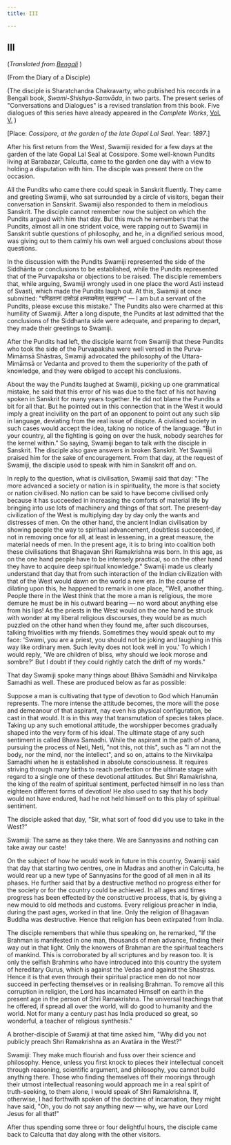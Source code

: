 ```yaml
---
title: III

---
```





  

## III

(*Translated from [Bengali](swami_shishya_03.pdf)* )

(From the Diary of a Disciple)

(The disciple is Sharatchandra Chakravarty, who published his records in
a Bengali book, *Swami-Shishya-Samvāda*, in two parts. The present
series of "Conversations and Dialogues" is a revised translation from
this book. Five dialogues of this series have already appeared in the
*Complete Works*, [Vol.
V.](../../volume_5/conversations_and_dialogues/xi_xv_from_the_diary_of_a_disciple.htm)
)

\[Place: *Cossipore, at the garden of the late Gopal Lal Seal*. Year:
*1897*.\]

After his first return from the West, Swamiji resided for a few days at
the garden of the late Gopal Lal Seal at Cossipore. Some well-known
Pundits living at Barabazar, Calcutta, came to the garden one day with a
view to holding a disputation with him. The disciple was present there
on the occasion.

All the Pundits who came there could speak in Sanskrit fluently. They
came and greeting Swamiji, who sat surrounded by a circle of visitors,
began their conversation in Sanskrit. Swamiji also responded to them in
melodious Sanskrit. The disciple cannot remember now the subject on
which the Pundits argued with him that day. But this much he remembers
that the Pundits, almost all in one strident voice, were rapping out to
Swamiji in Sanskrit subtle questions of philosophy, and he, in a
dignified serious mood, was giving out to them calmly his own well
argued conclusions about those questions.

In the discussion with the Pundits Swamiji represented the side of the
Siddhānta or conclusions to be established, while the Pundits
represented that of the Purvapaksha or objections to be raised. The
disciple remembers that, while arguing, Swamiji wrongly used in one
place the word Asti instead of Svasti, which made the Pundits laugh out.
At this, Swamiji at once submitted: "पण्डितानां दासोऽहं क्षन्तव्यमेतत्
स्खलनम्" — I am but a servant of the Pundits, please excuse this
mistake." The Pundits also were charmed at this humility of Swamiji.
After a long dispute, the Pundits at last admitted that the conclusions
of the Siddhanta side were adequate, and preparing to depart, they made
their greetings to Swamiji.

After the Pundits had left, the disciple learnt from Swamiji that these
Pundits who took the side of the Purvapaksha were well versed in the
Purva-Mimāmsā Shāstras, Swamiji advocated the philosophy of the
Uttara-Mimāmsā or Vedanta and proved to them the superiority of the path
of knowledge, and they were obliged to accept his conclusions.

About the way the Pundits laughed at Swamiji, picking up one grammatical
mistake, he said that this error of his was due to the fact of his not
having spoken in Sanskrit for many years together. He did not blame the
Pundits a bit for all that. But he pointed out in this connection that
in the West it would imply a great incivility on the part of an opponent
to point out any such slip in language, deviating from the real issue of
dispute. A civilised society in such cases would accept the idea, taking
no notice of the language. "But in your country, all the fighting is
going on over the husk, nobody searches for the kernel within." So
saying, Swamiji began to talk with the disciple in Sanskrit. The
disciple also gave answers in broken Sanskrit. Yet Swamiji praised him
for the sake of encouragement. From that day, at the request of Swamiji,
the disciple used to speak with him in Sanskrit off and on.

In reply to the question, what is civilisation, Swamiji said that day:
"The more advanced a society or nation is in spirituality, the more is
that society or nation civilised. No nation can be said to have become
civilised only because it has succeeded in increasing the comforts of
material life by bringing into use lots of machinery and things of that
sort. The present-day civilization of the West is multiplying day by day
only the wants and distresses of men. On the other hand, the ancient
Indian civilisation by showing people the way to spiritual advancement,
doubtless succeeded, if not in removing once for all, at least in
lessening, in a great measure, the material needs of men. In the present
age, it is to bring into coalition both these civilisations that
Bhagavan Shri Ramakrishna was born. In this age, as on the one hand
people have to be intensely practical, so on the other hand they have to
acquire deep spiritual knowledge." Swamiji made us clearly understand
that day that from such interaction of the Indian civilization with that
of the West would dawn on the world a new era. In the course of dilating
upon this, he happened to remark in one place, "Well, another thing.
People there in the West think that the more a man is religious, the
more demure he must be in his outward bearing — no word about anything
else from his lips! As the priests in the West would on the one hand be
struck with wonder at my liberal religious discourses, they would be as
much puzzled on the other hand when they found me, after such
discourses, talking frivolities with my friends. Sometimes they would
speak out to my face: 'Swami, you are a priest, you should not be joking
and laughing in this way like ordinary men. Such levity does not look
well in you.' To which I would reply, 'We are children of bliss, why
should we look morose and sombre?' But I doubt if they could rightly
catch the drift of my words."

That day Swamiji spoke many things about Bhāva Samādhi and Nirvikalpa
Samadhi as well. These are produced below as far as possible:

Suppose a man is cultivating that type of devotion to God which Hanumān
represents. The more intense the attitude becomes, the more will the
pose and demeanour of that aspirant, nay even his physical
configuration, be cast in that would. It is in this way that
transmutation of species takes place. Taking up any such emotional
attitude, the worshipper becomes gradually shaped into the very form of
his ideal. The ultimate stage of any such sentiment is called Bhava
Samadhi. While the aspirant in the path of Jnana, pursuing the process
of Neti, Neti, "not this, not this", such as "I am not the body, nor the
mind, nor the intellect", and so on, attains to the Nirvikalpa Samadhi
when he is established in absolute consciousness. It requires striving
through many births to reach perfection or the ultimate stage with
regard to a single one of these devotional attitudes. But Shri
Ramakrishna, the king of the realm of spiritual sentiment, perfected
himself in no less than eighteen different forms of devotion! He also
used to say that his body would not have endured, had he not held
himself on to this play of spiritual sentiment.

The disciple asked that day, "Sir, what sort of food did you use to take
in the West?"

Swamiji: The same as they take there. We are Sannyasins and nothing can
take away our caste!

On the subject of how he would work in future in this country, Swamiji
said that day that starting two centres, one in Madras and another in
Calcutta, he would rear up a new type of Sannyasins for the good of all
men in all its phases. He further said that by a destructive method no
progress either for the society or for the country could be achieved. In
all ages and times progress has been effected by the constructive
process, that is, by giving a new mould to old methods and customs.
Every religious preacher in India, during the past ages, worked in that
line. Only the religion of Bhagavan Buddha was destructive. Hence that
religion has been extirpated from India.

The disciple remembers that while thus speaking on, he remarked, "If the
Brahman is manifested in one man, thousands of men advance, finding
their way out in that light. Only the knowers of Brahman are the
spiritual teachers of mankind. This is corroborated by all scriptures
and by reason too. It is only the selfish Brahmins who have introduced
into this country the system of hereditary Gurus, which is against the
Vedas and against the Shastras. Hence it is that even through their
spiritual practice men do not now succeed in perfecting themselves or in
realising Brahman. To remove all this corruption in religion, the Lord
has incarnated Himself on earth in the present age in the person of Shri
Ramakrishna. The universal teachings that he offered, if spread all over
the world, will do good to humanity and the world. Not for many a
century past has India produced so great, so wonderful, a teacher of
religious synthesis."

A brother-disciple of Swamiji at that time asked him, "Why did you not
publicly preach Shri Ramakrishna as an Avatāra in the West?"

Swamiji: They make much flourish and fuss over their science and
philosophy. Hence, unless you first knock to pieces their intellectual
conceit through reasoning, scientific argument, and philosophy, you
cannot build anything there. Those who finding themselves off their
moorings through their utmost intellectual reasoning would approach me
in a real spirit of truth-seeking, to them alone, I would speak of Shri
Ramakrishna. If, otherwise, I had forthwith spoken of the doctrine of
incarnation, they might have said, "Oh, you do not say anything new —
why, we have our Lord Jesus for all that!"

After thus spending some three or four delightful hours, the disciple
came back to Calcutta that day along with the other visitors.


